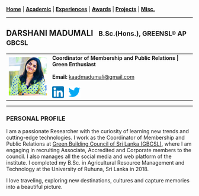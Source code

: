 <!-- Global site tag (gtag.js) - Google Analytics -->
<script async src="https://www.googletagmanager.com/gtag/js?id=UA-69533863-12"></script>
<script>
  window.dataLayer = window.dataLayer || [];
  function gtag(){dataLayer.push(arguments);}
  gtag('js', new Date());

  gtag('config', 'UA-69533863-12');
</script>

[**Home**](./README.md) |
[**Academic**](./pages/academic.md) |
[**Experiences**](./pages/experiences.md) |
[**Awards**](./pages/awards.md) |
[**Projects**](./pages/projects.md) |
[**Misc.**](./pages/misc.md)

---

## DARSHANI MADUMALI &nbsp;&nbsp;<small>B.Sc.(Hons.), GREENSL® AP GBCSL</small>

<table>
  <tr>
    <td><img src="./images/profile.jpg"></td>
    <td>
      <b>Coordinator of Membership and Public Relations | Green Enthusiast</b><br/><br/>
      <b>Email:</b> <a href="mailto:kaadmadumali@gmail.com">kaadmadumali@gmail.com</a><br/><br/>
      <a href="https://www.linkedin.com/in/darshanimadumali"><img src="./icons/32x/linkedin.png"></a>&nbsp;&nbsp;
      <a href="https://twitter.com/kaadmadumali"><img src="./icons/32x/twitter.png"></a>
    </td>
  </tr>
</table>

---

### PERSONAL PROFILE

I am a passionate Researcher with the curiosity of learning new trends and cutting-edge technologies. I work as the Coordinator of Membership and Public Relations at [Green Building Council of Sri Lanka (GBCSL)](https://srilankagbc.org/), where I am engaging in recruiting Associate, Accredited and Corporate members to the council. I also manages all the social media and web platform of the institute. I completed my B.Sc. in Agricultural Resource Management and Technology at the University of Ruhuna, Sri Lanka in 2018.

I love traveling, exploring new destinations, cultures and capture memories into a beautiful picture.
